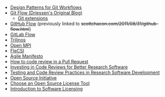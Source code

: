 <!-- collaborative-sw-dev -->
  * [Design Patterns for Git Workflows](https://docs.google.com/document/d/1uVQYI2cmNx09fDkHDA136yqDTqayhxqfvjFiuUue7wo/edit#heading=h.s9tckbspfqj8)
  * [Git Flow (Driessen's Original Blog)](https://nvie.com/posts/a-successful-git-branching-model/)
    * [Git extensions](https://github.com/nvie/gitflow)
  * [GitHub Flow](https://docs.github.com/en/get-started/quickstart/github-flow) (previously linked to ~~scottchacon.com/2011/08/31/github-flow.html~~)
  * [GitLab Flow](https://docs.gitlab.com/ee/topics/gitlab_flow.html)
  * [Trilinos](https://trilinos.github.io/)
  * [Open MPI](https://www.open-mpi.org)
  * [FleCSI](https://flecsi.github.io/flecsi)
  * [Agile Manifesto](http://agilemanifesto.org/)
  * [How to code review in a Pull Request](https://blog.codacy.com/how-to-code-review-in-a-pull-request/)
  * [Investing in Code Reviews for Better Research Software](https://ideas-productivity.org/events/hpc-best-practices-webinars/#webinar068)
  * [Testing and Code Review Practices in Research Software Development](https://ideas-productivity.org/events/hpc-best-practices-webinars/#webinar044)
  * [Open Source Initiative](https://opensource.org/)
  * [Choose an Open Source License Tool](https://choosealicense.com/)
  * [Introduction to Software Licensing](https://ideas-productivity.org/events/hpc-best-practices-webinars/#webinar024)
